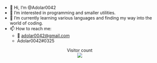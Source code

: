 - 👋 Hi, I’m @Adolar0042
- 👀 I’m interested in programming and smaller utilities.
- 🌱 I’m currently learning various languages and finding my way into the world of coding.
- 📫 How to reach me: 
  - 📧 adolar0042@gmail.com
  - Adolar0042#0325
  
<p align="center"> 
  Visitor count<br>
  <img src="https://profile-counter.glitch.me/adolar0042/count.svg" />
</p>
<!---
Adolar0042/Adolar0042 is a ✨ special ✨ repository because its `README.md` (this file) appears on your GitHub profile.
You can click the Preview link to take a look at your changes.
--->
